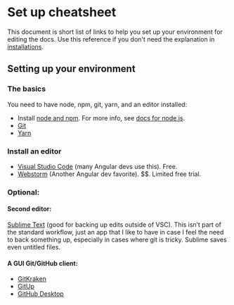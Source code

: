 # Set up cheatsheet

This document is short list of links to help you set up your environment for editing the docs. Use this reference if you don't need the explanation in [installations](installations.md).

## Setting up your environment

### The basics
You need to have node, npm, git, yarn, and an editor installed:

* Install [node and npm](https://www.npmjs.com/get-npm?utm_source=house&utm_medium=homepage&utm_campaign=free%20orgs&utm_term=Install%20npm). For more info, see [docs for node.js](https://nodejs.org/en/).
* [Git](https://git-scm.com/)
* [Yarn](https://yarnpkg.com/lang/en/docs/install/)


### Install an editor
* [Visual Studio Code](https://code.visualstudio.com/) (many Angular devs use this). Free.
* [Webstorm](https://www.jetbrains.com/webstorm/) (Another Angular dev favorite). $$. Limited free trial.


### Optional:

#### Second editor:
[Sublime Text](https://www.sublimetext.com/3) (good for backing up edits outside of VSC). This isn’t part of the standard workflow, just an app that I like to have in case I feel the need to back something up, especially in cases where git is tricky. Sublime saves even untitled files. 


#### A GUI Git/GitHub client:

* [GitKraken](https://www.gitkraken.com/) 
* [GitUp](http://gitup.co/)
* [GitHub Desktop](https://desktop.github.com/)



